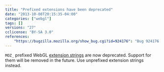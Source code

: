 ```yaml
---
title: "Prefixed extensions have been deprecated"
date: "2013-10-08T20:15:35-04:00"
categories: ["webgl"]
tags: []
versions: "27"
cclicense: "BY-SA 3.0"
references:
    "https://bugzilla.mozilla.org/show_bug.cgi?id=924176": "Bug 924176 – Warn on prefixed WebGL extensions usage (deprecated)"
---
```

`MOZ_` prefixed WebGL [extension strings](https://developer.mozilla.org/en-US/docs/Web/WebGL/Using_Extensions) are now deprecated. Support for them will be removed in the future. Use unprefixed extension strings instead.
